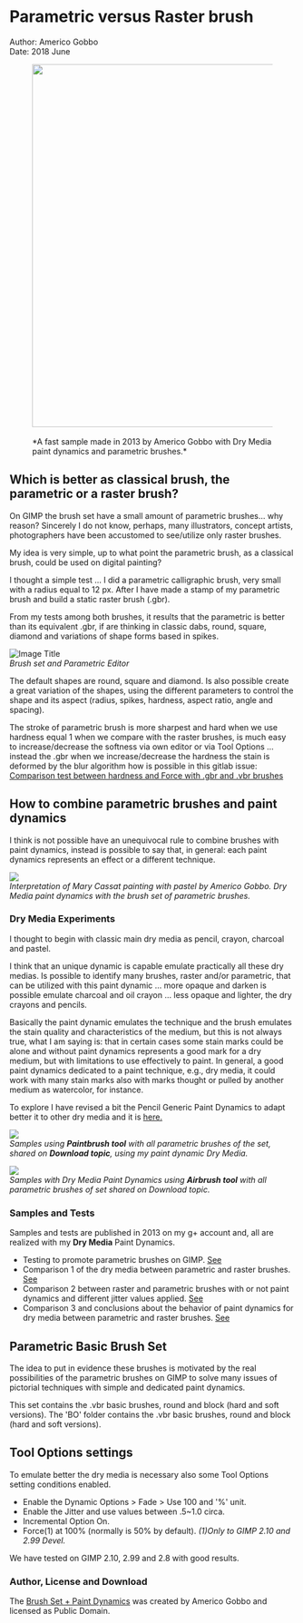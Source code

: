 # Parametric versus Raster brush
Author: Americo Gobbo<br>
Date: 2018 June

<figure><img src="parametric-brushes.assets/parametric-brushes-personaggio-bizarro.jpg" width="640">
<figcaption><br>*A fast sample made in 2013 by Americo Gobbo with Dry Media paint dynamics and parametric brushes.*</figcaption>
</figure>

## Which is better as classical brush, the parametric or a raster brush?
On GIMP the brush set have a small amount of parametric brushes… why reason? Sincerely I do not know, perhaps, many illustrators, concept artists, photographers have been accustomed to see/utilize only raster brushes.

My idea is very simple, up to what point the parametric brush, as a classical brush, could be used on digital painting?

I thought a simple test … I did a parametric calligraphic brush, very small with a radius equal to 12 px. After I have made a stamp of my parametric brush and build a static raster brush (.gbr).

From my tests among both brushes, it results that the parametric is better than its equivalent .gbr, if are thinking in classic dabs, round, square, diamond and variations of shape forms based in spikes.

![](parametric-brushes.assets/parametric-brushes-dialog-editor.png "Image Title")<br>*Brush set and Parametric Editor*

The default shapes are round, square and diamond. Is also possible create a great variation of the shapes, using the different parameters to control the shape and its aspect (radius, spikes, hardness, aspect ratio, angle and spacing).

The stroke of parametric brush is more sharpest and hard when we use hardness equal 1 when we compare with the raster brushes, is much easy to increase/decrease the softness via own editor or via Tool Options … instead the .gbr when we increase/decrease the hardness the stain is deformed by the blur algorithm how is possible in this gitlab issue: [Comparison test between hardness and Force with .gbr and .vbr brushes](https://gitlab.gnome.org/GNOME/gimp/issues/1081 "Issue #1081")

## How to combine parametric brushes and paint dynamics
I think is not possible have an unequivocal rule to combine brushes with paint dynamics, instead is possible to say that, in general: each paint dynamics represents an effect or a different technique.

![](parametric-brushes.assets/parametric-brushes-mary-cassat-part-jag.jpg)<br>*Interpretation of Mary Cassat painting with pastel by Americo Gobbo. Dry Media paint dynamics with the brush set of parametric brushes.*

### Dry Media Experiments
I thought to begin with classic main dry media as pencil, crayon, charcoal and pastel.

I think that an unique dynamic is capable emulate practically all these dry medias. Is possible to identify many brushes, raster and/or parametric, that can be utilized with this paint dynamic … more opaque and darken is possible emulate charcoal and oil crayon … less opaque and lighter, the dry crayons and pencils.

Basically the paint dynamic emulates the technique and the brush emulates the stain quality and characteristics of the medium, but this is not always true, what I am saying is: that in certain cases some stain marks could be alone and without paint dynamics represents a good mark for a dry medium, but with limitations to use effectively to paint. In general, a good paint dynamics dedicated to a paint technique, e.g., dry media, it could work with many stain marks also with marks thought or pulled by another medium as watercolor, for instance.

To explore I have revised a bit the Pencil Generic Paint Dynamics
to adapt better it to other dry media and it is [here.](parametric-brushes.assets/parametric-brushes-Dry-Media.zip "Dry Media Paint Dynamics")

![](parametric-brushes.assets/parametric-brushes-paintbrush-test.png)<br>_Samples using **Paintbrush tool** with all parametric brushes of the set, shared on **Download topic**, using my paint dynamic Dry Media._

![](parametric-brushes.assets/parametric-brushes-airbrush-test.png)<br>_Samples with Dry Media Paint Dynamics using **Airbrush tool** with all parametric brushes of set shared on Download topic._

### Samples and Tests
Samples and tests are published in 2013 on my g+ account and, all are realized with my **Dry Media** Paint Dynamics.

* Testing to promote parametric brushes on GIMP. [See](https://plus.google.com/u/0/+AmericoGobbo/posts/PXvru8Rfumz)
* Comparison 1 of the dry media between parametric and raster brushes. [See](https://plus.google.com/+AmericoGobbo/posts/cLiZ6UZJ8w4)
* Comparison 2 between raster and parametric brushes with or not paint dynamics and different jitter values applied. [See](https://plus.google.com/+AmericoGobbo/posts/Jgv6q2o7Gee)
* Comparison 3 and conclusions about the behavior of paint dynamics for dry media  between parametric and raster brushes. [See](https://plus.google.com/+AmericoGobbo/posts/VHy2sNcteRK)

## Parametric Basic Brush Set
The idea to put in evidence these brushes is motivated by the real possibilities of the parametric brushes on GIMP to solve many issues of pictorial techniques with simple and dedicated paint dynamics.

This set contains the .vbr basic brushes, round and block (hard and soft versions). The 'BO' folder contains the .vbr basic brushes, round and block (hard and soft versions).

## Tool Options settings
To emulate better the dry media is necessary also some Tool Options setting conditions enabled.
* Enable the Dynamic Options > Fade > Use 100 and '%' unit.
* Enable the Jitter and use values between .5~1.0 circa.
* Incremental Option On.
* Force(1) at 100% (normally is 50% by default).
*(1)Only to GIMP 2.10 and 2.99 Devel.*

We have tested on GIMP 2.10, 2.99 and 2.8 with good results.

### Author, License and Download
The [Brush Set + Paint Dynamics](parametric-brushes.assets/parametric-brushes-Brushset-and-paint-dynamics.zip "Parametric Brush Set + Dry Media Paint Dynamics") was created by Americo Gobbo and licensed as Public Domain.
